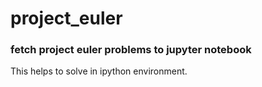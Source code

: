 # project_euler

### fetch project euler problems to jupyter notebook
This helps to solve in ipython environment.

